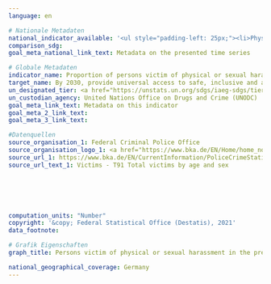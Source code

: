 ```yaml
---
language: en    

# Nationale Metadaten    
national_indicator_available: '<ul style="padding-left: 25px;"><li>Physical harassment</li> <li> Sexual harassment</li></ul>'    
comparison_sdg:     
goal_meta_national_link_text: Metadata on the presented time series    

# Globale Metadaten    
indicator_name: Proportion of persons victim of physical or sexual harassment, by sex, age, disability status and place of occurrence, in the previous 12 months    
target_name: By 2030, provide universal access to safe, inclusive and accessible, green and public spaces, in particular for women and children, older persons and persons with disabilities    
un_designated_tier: <a href="https://unstats.un.org/sdgs/iaeg-sdgs/tier-classification/" title="Click here for more information on the UN tier classification."  target="_blank">Tier II</a>    
un_custodian_agency: United Nations Office on Drugs and Crime (UNODC)    
goal_meta_link_text: Metadata on this indicator    
goal_meta_2_link_text:     
goal_meta_3_link_text:     

#Datenquellen
source_organisation_1: Federal Criminal Police Office
source_organisation_logo_1: <a href="https://www.bka.de/EN/Home/home_node.htm"><img src="https://g205sdgs.github.io/sdg-indicators/public/OrgImgEn/bka.png" alt="Logo bka" style="height:60px; width:148px" /></a>
source_url_1: https://www.bka.de/EN/CurrentInformation/PoliceCrimeStatistics/2020/pcs2020_node.html
source_url_text_1: Victims - T91 Total victims by age and sex





    
computation_units: "Number"    
copyright: '&copy; Federal Statistical Office (Destatis), 2021'    
data_footnote:     

# Grafik Eigenschaften    
graph_title: Persons victim of physical or sexual harassment in the previous 12 months    

national_geographical_coverage: Germany    
---
```


<span></span>